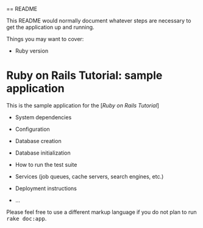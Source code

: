 == README

This README would normally document whatever steps are necessary to get the
application up and running.

Things you may want to cover:

* Ruby version
# Ruby on Rails Tutorial: sample application

This is the sample application for the [*Ruby on Rails Tutorial*]
* System dependencies

* Configuration

* Database creation

* Database initialization

* How to run the test suite

* Services (job queues, cache servers, search engines, etc.)

* Deployment instructions

* ...


Please feel free to use a different markup language if you do not plan to run
<tt>rake doc:app</tt>.

